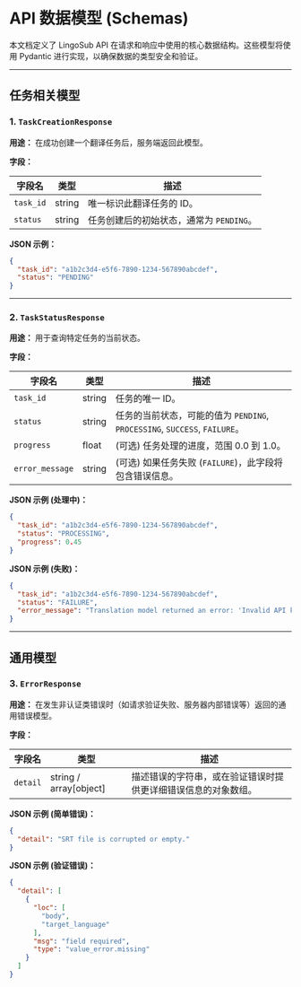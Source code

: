 # API 数据模型 (Schemas)

本文档定义了 LingoSub API 在请求和响应中使用的核心数据结构。这些模型将使用 Pydantic 进行实现，以确保数据的类型安全和验证。

---

## 任务相关模型

### 1. `TaskCreationResponse`

**用途：** 在成功创建一个翻译任务后，服务端返回此模型。

**字段：**

| 字段名    | 类型   | 描述                                     |
| --------- | ------ | ---------------------------------------- |
| `task_id` | string | 唯一标识此翻译任务的 ID。                |
| `status`  | string | 任务创建后的初始状态，通常为 `PENDING`。 |

**JSON 示例：**

```json
{
  "task_id": "a1b2c3d4-e5f6-7890-1234-567890abcdef",
  "status": "PENDING"
}
```

---

### 2. `TaskStatusResponse`

**用途：** 用于查询特定任务的当前状态。

**字段：**

| 字段名          | 类型   | 描述                                                                          |
| --------------- | ------ | ----------------------------------------------------------------------------- |
| `task_id`       | string | 任务的唯一 ID。                                                               |
| `status`        | string | 任务的当前状态，可能的值为 `PENDING`, `PROCESSING`, `SUCCESS`, `FAILURE`。    |
| `progress`      | float  | (可选) 任务处理的进度，范围 0.0 到 1.0。                                      |
| `error_message` | string | (可选) 如果任务失败 (`FAILURE`)，此字段将包含错误信息。                       |

**JSON 示例 (处理中)：**

```json
{
  "task_id": "a1b2c3d4-e5f6-7890-1234-567890abcdef",
  "status": "PROCESSING",
  "progress": 0.45
}
```

**JSON 示例 (失败)：**

```json
{
  "task_id": "a1b2c3d4-e5f6-7890-1234-567890abcdef",
  "status": "FAILURE",
  "error_message": "Translation model returned an error: 'Invalid API key'."
}
```

---

## 通用模型

### 3. `ErrorResponse`

**用途：** 在发生非认证类错误时（如请求验证失败、服务器内部错误等）返回的通用错误模型。

**字段：**

| 字段名   | 类型                   | 描述                                                         |
| -------- | ---------------------- | ------------------------------------------------------------ |
| `detail` | string / array[object] | 描述错误的字符串，或在验证错误时提供更详细错误信息的对象数组。 |

**JSON 示例 (简单错误)：**

```json
{
  "detail": "SRT file is corrupted or empty."
}
```

**JSON 示例 (验证错误)：**

```json
{
  "detail": [
    {
      "loc": [
        "body",
        "target_language"
      ],
      "msg": "field required",
      "type": "value_error.missing"
    }
  ]
}
``` 
